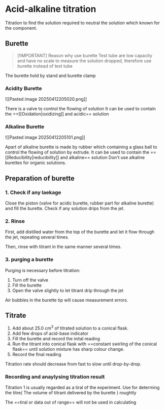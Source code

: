 # Acid-alkaline titration
Titration to find the solution required to neutral the solution which known for the component. 


## Burette

> [!IMPORTANT] Reason why use burette
> Test tube are low capacity and have no scale to measure the solution dropped, therefore use burette instead of test tube



The burette hold by stand and burette clamp

### Acidity Burette
![[Pasted image 20250412205020.png]]

There is a valve to control the flowing of solution
It can be used to contain the ==[[Oxidation|oxidizing]] and acidic== solution
### Alkaline Burette 
![[Pasted image 20250412205101.png]]

Apart of alkaline burette is made by rubber which containing a glass ball to control the flowing of solution by extrude.
It can be used to contain the ==[[Reducibility|reducibility]] and alkaline== solution
Don't use alkaline burettes for organic solutions.
## Preparation of burette 
### 1. Check if any laekage
Close the piston (valve for acidic burette, rubber part for alkaline burette) and fill the burette. 
Check if any solution drips from the jet.
### 2. Rinse
First, add distilled water from the top of the burette and let it flow through the jet, repeating several times.

Then, rinse with titrant in the same manner several times.
### 3. purging a burette 
Purging is necessary before titration:
1. Turn off the valve 
2. Fill the burette 
3. Open the valve slightly to let titrant drip through the jet

 Air bubbles in the burette tip will cause measurement errors.


## Titrate
1. Add about 25.0 $\displaystyle cm^{3}$  of titrated solution to a conical flask.
2. Add few drops of acid-base indicator
3. Fill the burette and record the inital reading
4. Run the titrant into conical flask with ==constant swirling of the conical flask== until solution mixture has sharp colour change. 
5. Record the final reading 

Titration rate should decrease from fast to slow until drop-by-drop.

### Recording and anaylysing titration result

Titration 1 is usually regarded as a tiral of the experiment. Use for determing the titre( The volume of titrant delivered by the burette ) roughtly

[^1]: 
The ==tiral or data out of range== will not be used in calculating